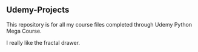 ## Udemy-Projects

This repository is for all my course files completed through Udemy Python Mega Course.

I really like the fractal drawer.
